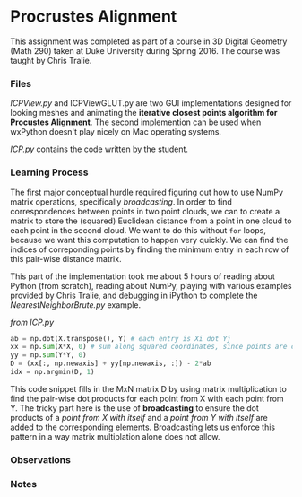 # Procrustes Alignment

This assignment was completed as part of a course in 3D Digital Geometry (Math 290) taken at Duke University during Spring 2016. The course was taught by Chris Tralie.

### Files

*ICPView.py* and ICPViewGLUT.py are two GUI implementations designed for looking meshes and animating the **iterative closest points algorithm for Procustes Alignment**. The second implemention can be used when wxPython doesn't play nicely on Mac operating systems.

*ICP.py* contains the code written by the student.

### Learning Process

The first major conceptual hurdle required figuring out how to use NumPy matrix operations, specifically *broadcasting*. In order to find correspondences between points in two point clouds, we can to create a matrix to store the (squared) Euclidean distance from a point in one cloud to each point in the second cloud. We want to do this without `for` loops, because we want this computation to happen very quickly. We can find the indices of correponding points by finding the minimum entry in each row of this pair-wise distance matrix.

This part of the implementation took me about 5 hours of reading about Python (from scratch), reading about NumPy, playing with various examples provided by Chris Tralie, and debugging in iPython to complete the *NearestNeighborBrute.py* example.

*from ICP.py*
```python
ab = np.dot(X.transpose(), Y) # each entry is Xi dot Yj
xx = np.sum(X*X, 0) # sum along squared coordinates, since points are column vectors
yy = np.sum(Y*Y, 0)
D = (xx[:, np.newaxis] + yy[np.newaxis, :]) - 2*ab
idx = np.argmin(D, 1)
```

This code snippet fills in the MxN matrix D by using matrix multiplication to find the pair-wise dot products for each point from X with each point from Y. The tricky part here is the use of **broadcasting** to ensure the dot products of a *point from X with itself* and a *point from Y with itself* are added to the corresponding elements. Broadcasting lets us enforce this pattern in a way matrix multiplation alone does not allow.

### Observations

### Notes
